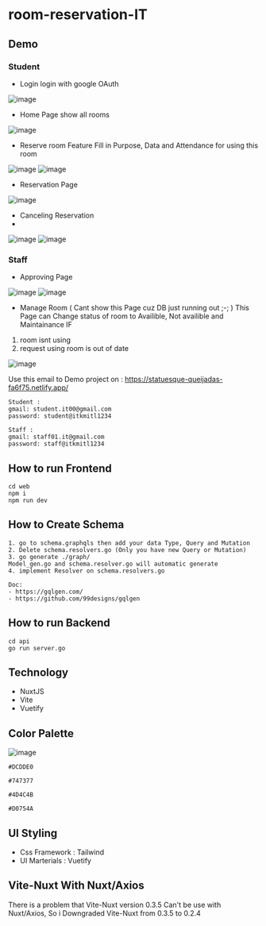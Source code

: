 # room-reservation-IT

## Demo
### Student
- Login login with google OAuth

![image](https://user-images.githubusercontent.com/54875724/170971445-8c175b74-402f-4970-96ba-26ca1959e6a5.png)
- Home Page show all rooms

![image](https://user-images.githubusercontent.com/54875724/170971491-efa52da2-ec70-4691-8f78-a1424d87b7cc.png)
- Reserve room Feature Fill in Purpose, Data and Attendance for using this room 

![image](https://user-images.githubusercontent.com/54875724/170971582-b0435a7c-39a0-4220-a2c2-733d4a0cd1bc.png)
![image](https://user-images.githubusercontent.com/54875724/170971622-9b0135d6-a8e2-47d6-8203-0d2d91427efc.png)
- Reservation Page 

![image](https://user-images.githubusercontent.com/54875724/170971710-2a3a5ea3-2340-4144-8600-5b09228d790a.png)
- Canceling Reservation
- 
![image](https://user-images.githubusercontent.com/54875724/170972011-c54366b7-de5f-4fb4-81ce-fdf2b6e83976.png)
![image](https://user-images.githubusercontent.com/54875724/170972146-4cba3886-4e1e-4497-b1e1-8c485c5eaf45.png)
### Staff
- Approving Page

![image](https://user-images.githubusercontent.com/54875724/170972228-31f87cc1-198a-4888-8adf-fd776a5f3f32.png)
![image](https://user-images.githubusercontent.com/54875724/170972247-07121134-46c7-49e3-a9cb-70a97fad3c5e.png)
- Manage Room ( Cant show this Page cuz DB just running out ;-; ) This Page can Change status of room to Availible, Not availible and Maintainance IF 
1. room isnt using
2. request using room is out of date

![image](https://user-images.githubusercontent.com/54875724/170973868-be5109ee-3168-4d0f-98e8-179a5da5336b.png)


Use this email to Demo project on : https://statuesque-queijadas-fa6f75.netlify.app/
```
Student : 
gmail: student.it00@gmail.com
password: student@itkmitl1234
```
```
Staff :
gmail: staff01.it@gmail.com
password: staff@itkmitl1234
```
## How to run Frontend
```
cd web
npm i
npm run dev
```

## How to Create Schema
```
1. go to schema.graphqls then add your data Type, Query and Mutation
2. Delete schema.resolvers.go (Only you have new Query or Mutation)
3. go generate ./graph/
Model_gen.go and schema.resolver.go will automatic generate 
4. implement Resolver on schema.resolvers.go

Doc:
- https://gqlgen.com/
- https://github.com/99designs/gqlgen
```

## How to run Backend
```
cd api
go run server.go
```

## Technology
- NuxtJS
- Vite
- Vuetify

## Color Palette
![image](https://user-images.githubusercontent.com/54875724/167244726-1aa8ca6f-33b1-4484-a7fc-0e83aa023c57.png)

``` 
#DCDDE0
```
``` 
#747377
```
``` 
#4D4C4B
```
``` 
#D0754A
```

## UI Styling
- Css Framework : Tailwind
- UI Marterials : Vuetify 

## Vite-Nuxt With Nuxt/Axios
There is a problem that Vite-Nuxt version 0.3.5 Can't be use with Nuxt/Axios,
So i Downgraded Vite-Nuxt from 0.3.5 to 0.2.4

